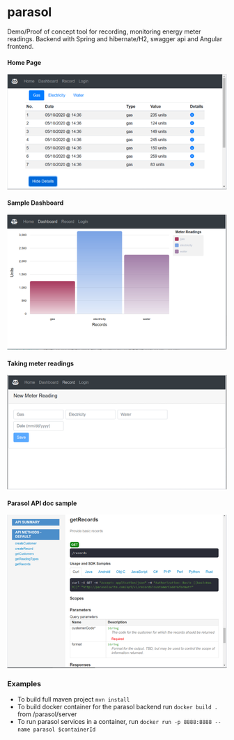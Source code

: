# parasol
Demo/Proof of concept tool for recording, monitoring energy meter readings.
Backend with Spring and hibernate/H2, swagger api and Angular frontend.


#### Home Page
![Example](https://github.com/babuley/parasol/blob/master/examples/EnergyReadingHomePage.png)

#### Sample Dashboard
![Example](https://github.com/babuley/parasol/blob/master/examples/energyReadingDashboard.png)

#### Taking meter readings
![Example](https://github.com/babuley/parasol/blob/master/examples/TakeRecordReading.png)

#### Parasol API doc sample
![Example](https://github.com/babuley/parasol/blob/master/examples/parasolApi.png)


### Examples

- To build full maven project ```mvn install```
- To build docker container for the parasol backend run ```docker build .``` from /parasol/server
- To run parasol services in a container, run ```docker run -p 8888:8888 --name parasol $containerId```
